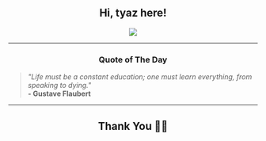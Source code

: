 <h2 align="center"> Hi, tyaz here!</h2>

<p align="center">
<a href="https://github.com/tyazx" alt="github streak"><img src="https://dvst-streak.herokuapp.com/?user=tyazx&theme=tokyonight&fire=DD472C"></a>
</p>

<hr>
<h3 align="center">Quote of The Day</h3>
<p align="center">
<blockquote>
<i>"Life must be a constant education; one must learn everything, from speaking to dying."</i>
<br>
<b>- Gustave Flaubert</b>
</blockquote>
</p>


<hr>
<h2 align="center">Thank You 🙏🏼</h2>
